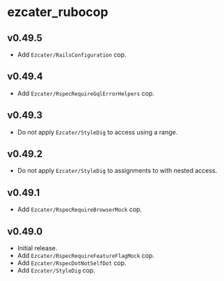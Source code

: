 # ezcater_rubocop

## v0.49.5
- Add `Ezcater/RailsConfiguration` cop.

## v0.49.4
- Add `Ezcater/RspecRequireGqlErrorHelpers` cop.

## v0.49.3
- Do not apply `Ezcater/StyleDig` to access using a range.

## v0.49.2
- Do not apply `Ezcater/StyleDig` to assignments to with nested access.

## v0.49.1
- Add `Ezcater/RspecRequireBrowserMock` cop.

## v0.49.0
- Initial release.
- Add `Ezcater/RspecRequireFeatureFlagMock` cop.
- Add `Ezcater/RspecDotNotSelfDot` cop.
- Add `Ezcater/StyleDig` cop.
